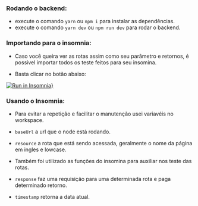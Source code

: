 ### Rodando o backend:
- execute o comando `yarn` ou `npm i` para instalar as dependências.
- execute o comando `yarn dev` ou `npm run dev` para rodar o backend.

### Importando para o insomnia:
- Caso você queira ver as rotas assim como seu parâmetro e retornos, é possivel importar
todos os teste feitos para seu insomina.

- Basta clicar no botão abaixo:

[![Run in Insomnia}](https://insomnia.rest/images/run.svg)](https://insomnia.rest/run/?label=Sisvep&uri=https%3A%2F%2Fraw.githubusercontent.com%2Fainertec-developer%2Fsisvep-desktop-master%2Fmaster%2Fbackend%2FInsomnia_2020-04-24.json)




### Usando o Insomnia:

- Para evitar a repetição e facilitar o manutenção usei variavéis no workspace.

- `baseUrl` a url que o node está rodando.

- `resource` a rota que está sendo acessada, geralmente o nome da página em ingles e lowcase.

- Também foi utilizado as funções do insomina para auxiliar nos teste das rotas.

- `response` faz uma requisição para uma determinada rota e paga determinado retorno.

- `timestamp` retorna a data atual.